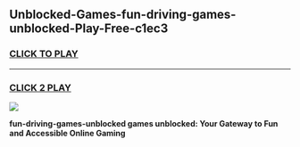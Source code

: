 
## Unblocked-Games-fun-driving-games-unblocked-Play-Free-c1ec3
<h3>
<a href="https://premium76.site?title=fun-driving-games-unblocked&ref=15A">CLICK TO PLAY</a></h3>
<hr>

<h3>
<a href="https://premium76.site?title=fun-driving-games-unblocked&ref=15A">CLICK 2 PLAY</a>
  
</h3>

<a href="https://premium76.site?title=fun-driving-games-unblocked&ref=15A"><img src="https://clearcache.store/games.png"></a>


**fun-driving-games-unblocked games unblocked: Your Gateway to Fun and Accessible Online Gaming**
